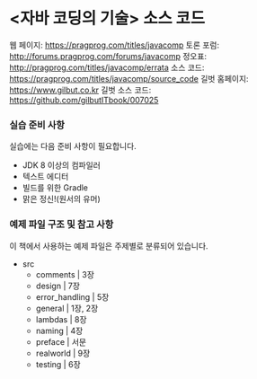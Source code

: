 <자바 코딩의 기술> 소스 코드
===========================

웹 페이지: https://pragprog.com/titles/javacomp
토론 포럼: http://forums.pragprog.com/forums/javacomp
정오표: http://pragprog.com/titles/javacomp/errata
소스 코드: https://pragprog.com/titles/javacomp/source_code
길벗 홈페이지: https://www.gilbut.co.kr
길벗 소스 코드: https://github.com/gilbutITbook/007025

### 실습 준비 사항
실습에는 다음 준비 사항이 필요합니다.
- JDK 8 이상의 컴파일러
- 텍스트 에디터
- 빌드를 위한 Gradle
- 맑은 정신!(원서의 유머)

### 예제 파일 구조 및 참고 사항
이 책에서 사용하는 예제 파일은 주제별로 분류되어 있습니다.

- src
  - comments | 3장
  - design     | 7장         
  - error_handling | 5장
  - general         | 1장, 2장
  - lambdas | 8장
  - naming | 4장
  - preface | 서문
  - realworld  | 9장
  - testing | 6장


